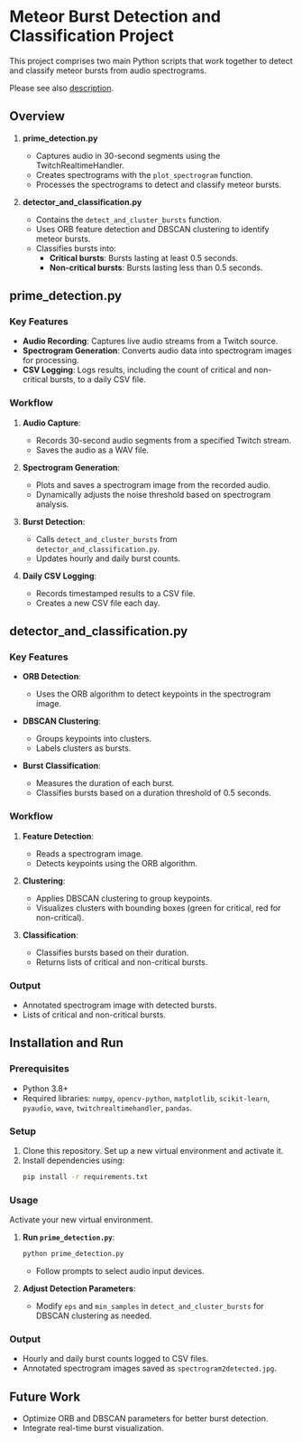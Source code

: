 # Meteor Burst Detection and Classification Project

This project comprises two main Python scripts that work together to detect and classify meteor bursts from audio spectrograms.

Please see also [description](Dokumentation_Meteor_Detection.docx).

## Overview

1. **prime_detection.py**
   - Captures audio in 30-second segments using the TwitchRealtimeHandler.
   - Creates spectrograms with the `plot_spectrogram` function.
   - Processes the spectrograms to detect and classify meteor bursts.

2. **detector_and_classification.py**
   - Contains the `detect_and_cluster_bursts` function.
   - Uses ORB feature detection and DBSCAN clustering to identify meteor bursts.
   - Classifies bursts into:
     - **Critical bursts**: Bursts lasting at least 0.5 seconds.
     - **Non-critical bursts**: Bursts lasting less than 0.5 seconds.

## prime_detection.py

### Key Features

- **Audio Recording**: Captures live audio streams from a Twitch source.
- **Spectrogram Generation**: Converts audio data into spectrogram images for processing.
- **CSV Logging**: Logs results, including the count of critical and non-critical bursts, to a daily CSV file.

### Workflow

1. **Audio Capture**:
   - Records 30-second audio segments from a specified Twitch stream.
   - Saves the audio as a WAV file.

2. **Spectrogram Generation**:
   - Plots and saves a spectrogram image from the recorded audio.
   - Dynamically adjusts the noise threshold based on spectrogram analysis.

3. **Burst Detection**:
   - Calls `detect_and_cluster_bursts` from `detector_and_classification.py`.
   - Updates hourly and daily burst counts.

4. **Daily CSV Logging**:
   - Records timestamped results to a CSV file.
   - Creates a new CSV file each day.

## detector_and_classification.py

### Key Features

- **ORB Detection**:
  - Uses the ORB algorithm to detect keypoints in the spectrogram image.
- **DBSCAN Clustering**:
  - Groups keypoints into clusters.
  - Labels clusters as bursts.

- **Burst Classification**:
  - Measures the duration of each burst.
  - Classifies bursts based on a duration threshold of 0.5 seconds.

### Workflow

1. **Feature Detection**:
   - Reads a spectrogram image.
   - Detects keypoints using the ORB algorithm.

2. **Clustering**:
   - Applies DBSCAN clustering to group keypoints.
   - Visualizes clusters with bounding boxes (green for critical, red for non-critical).

3. **Classification**:
   - Classifies bursts based on their duration.
   - Returns lists of critical and non-critical bursts.

### Output

- Annotated spectrogram image with detected bursts.
- Lists of critical and non-critical bursts.

## Installation and Run

### Prerequisites

- Python 3.8+
- Required libraries: `numpy`, `opencv-python`, `matplotlib`, `scikit-learn`, `pyaudio`, `wave`, `twitchrealtimehandler`, `pandas`.

### Setup

1. Clone this repository. Set up a new virtual environment and activate it.
2. Install dependencies using:
   ```bash
   pip install -r requirements.txt
   ```

### Usage

Activate your new virtual environment.

1. **Run `prime_detection.py`**:
   ```bash
   python prime_detection.py
   ```
   - Follow prompts to select audio input devices.

2. **Adjust Detection Parameters**:
   - Modify `eps` and `min_samples` in `detect_and_cluster_bursts` for DBSCAN clustering as needed.

### Output

- Hourly and daily burst counts logged to CSV files.
- Annotated spectrogram images saved as `spectrogram2detected.jpg`.

## Future Work

- Optimize ORB and DBSCAN parameters for better burst detection.
- Integrate real-time burst visualization.
